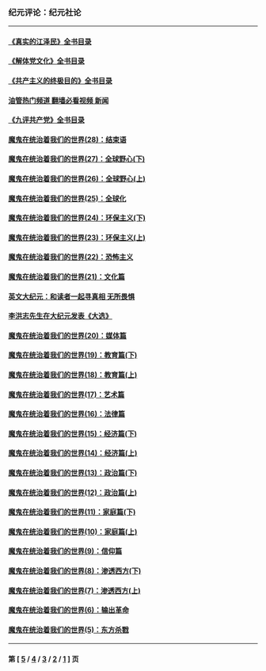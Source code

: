 ### 纪元评论：纪元社论
---
#### [《真实的江泽民》全书目录](../../pages/nsc422/n13721399.md?11290330) 
#### [《解体党文化》全书目录](../../pages/nsc422/n13721157.md?11290330) 
#### [《共产主义的终极目的》全书目录](../../pages/nsc422/n13721048.md?11290330) 
#### [油管热门频道 翻墙必看视频 新闻](ok?11290330)
#### [《九评共产党》全书目录](../../pages/nsc422/n13708085.md?11290330) 
#### [魔鬼在统治着我们的世界(28)：结束语](../../pages/nsc422/n10936246.md?11290330) 
#### [魔鬼在统治着我们的世界(27)：全球野心(下)](../../pages/nsc422/n10928319.md?11290330) 
#### [魔鬼在统治着我们的世界(26)：全球野心(上)](../../pages/nsc422/n10900318.md?11290330) 
#### [魔鬼在统治着我们的世界(25)：全球化](../../pages/nsc422/n10788205.md?11290330) 
#### [魔鬼在统治着我们的世界(24)：环保主义(下)](../../pages/nsc422/n10695307.md?11290330) 
#### [魔鬼在统治着我们的世界(23)：环保主义(上)](../../pages/nsc422/n10688613.md?11290330) 
#### [魔鬼在统治着我们的世界(22)：恐怖主义](../../pages/nsc422/n10614727.md?11290330) 
#### [魔鬼在统治着我们的世界(21)：文化篇](../../pages/nsc422/n10597706.md?11290330) 
#### [英文大纪元：和读者一起寻真相 无所畏惧](../../pages/nsc422/n12542027.md?11290330) 
#### [李洪志先生在大纪元发表《大选》](../../pages/nsc422/n12534746.md?11290330) 
#### [魔鬼在统治着我们的世界(20)：媒体篇](../../pages/nsc422/n10586579.md?11290330) 
#### [魔鬼在统治着我们的世界(19)：教育篇(下)](../../pages/nsc422/n10564808.md?11290330) 
#### [魔鬼在统治着我们的世界(18)：教育篇(上)](../../pages/nsc422/n10526970.md?11290330) 
#### [魔鬼在统治着我们的世界(17)：艺术篇](../../pages/nsc422/n10499093.md?11290330) 
#### [魔鬼在统治着我们的世界(16)：法律篇](../../pages/nsc422/n10485969.md?11290330) 
#### [魔鬼在统治着我们的世界(15)：经济篇(下)](../../pages/nsc422/n10469975.md?11290330) 
#### [魔鬼在统治着我们的世界(14)：经济篇(上)](../../pages/nsc422/n10457370.md?11290330) 
#### [魔鬼在统治着我们的世界(13)：政治篇(下)](../../pages/nsc422/n10448270.md?11290330) 
#### [魔鬼在统治着我们的世界(12)：政治篇(上)](../../pages/nsc422/n10444576.md?11290330) 
#### [魔鬼在统治着我们的世界(11)：家庭篇(下)](../../pages/nsc422/n10440961.md?11290330) 
#### [魔鬼在统治着我们的世界(10)：家庭篇(上)](../../pages/nsc422/n10435448.md?11290330) 
#### [魔鬼在统治着我们的世界(9)：信仰篇](../../pages/nsc422/n10432159.md?11290330) 
#### [魔鬼在统治着我们的世界(8)：渗透西方(下)](../../pages/nsc422/n10429603.md?11290330) 
#### [魔鬼在统治着我们的世界(7)：渗透西方(上)](../../pages/nsc422/n10426013.md?11290330) 
#### [魔鬼在统治着我们的世界(6)：输出革命](../../pages/nsc422/n10421536.md?11290330) 
#### [魔鬼在统治着我们的世界(5)：东方杀戮](../../pages/nsc422/n10417707.md?11290330) 

---
#### 第 [ [5](./5.md?11290330) / [4](./4.md?11290330) / [3](./3.md?11290330) / [2](./2.md?11290330) / [1](./1.md?11290330) ] 页
